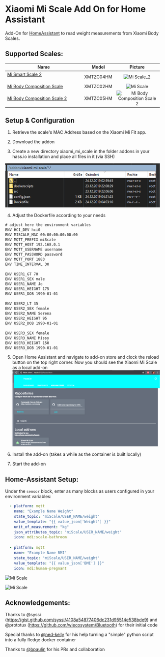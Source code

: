 # Xiaomi Mi Scale Add On for Home Assistant

Add-On for [HomeAssistant](https://www.home-assistant.io/) to read weight measurements from Xiaomi Body Scales.

## Supported Scales:
Name | Model | Picture
--- | --- | :---:
[Mi Smart Scale 2](https://www.mi.com/global/scale) &nbsp; &nbsp; &nbsp; &nbsp; &nbsp; &nbsp; &nbsp; &nbsp; &nbsp; &nbsp; &nbsp; &nbsp; &nbsp; &nbsp; &nbsp; &nbsp; &nbsp; &nbsp; &nbsp; &nbsp; &nbsp; &nbsp; &nbsp; &nbsp; &nbsp; &nbsp; &nbsp; &nbsp; &nbsp; &nbsp; &nbsp; &nbsp; &nbsp; &nbsp; &nbsp; &nbsp; &nbsp; &nbsp; &nbsp; &nbsp; &nbsp; &nbsp; &nbsp; &nbsp; &nbsp; &nbsp; &nbsp; | XMTZC04HM | ![Mi Scale_2](https://github.com/lolouk44/xiaomi_mi_scale/blob/master/Screenshots/Mi_Smart_Scale_2_Thumb.png)
[Mi Body Composition Scale](https://www.mi.com/global/mi-body-composition-scale/) | XMTZC02HM | ![Mi Scale](https://github.com/lolouk44/xiaomi_mi_scale/blob/master/Screenshots/Mi_Body_Composition_Scale_Thumb.png)
[Mi Body Composition Scale 2](https://c.mi.com/thread-2289389-1-0.html) | XMTZC05HM | ![Mi Body Composition Scale 2](https://github.com/lolouk44/xiaomi_mi_scale/blob/master/Screenshots/Mi_Body_Composition_Scale_2_Thumb.png)


## Setup & Configuration

1. Retrieve the scale's MAC Address based on the Xiaomi Mi Fit app.

2. Download the addon
 
3. Create a new directory xiaomi_mi_scale in the folder addons in your hass.io installation and place all files in it (via SSH)

![Add-On](Screenshots/addon.png)

4. Adjust the Dockerfile according to your needs
```
# adjust here the environment variables
ENV HCI_DEV hci0
ENV MISCALE_MAC 00:00:00:00:00:00
ENV MQTT_PREFIX miScale
ENV MQTT_HOST 192.168.0.1
ENV MQTT_USERNAME username
ENV MQTT_PASSWORD password
ENV MQTT_PORT 1883
ENV TIME_INTERVAL 30

ENV USER1_GT 70
ENV USER1_SEX male
ENV USER1_NAME Jo
ENV USER1_HEIGHT 175
ENV USER1_DOB 1990-01-01

ENV USER2_LT 35
ENV USER2_SEX female
ENV USER2_NAME Serena
ENV USER2_HEIGHT 95
ENV USER2_DOB 1990-01-01

ENV USER3_SEX female
ENV USER3_NAME Missy
ENV USER3_HEIGHT 150
ENV USER3_DOB 1990-01-01
```

5. Open Home Assistant and navigate to add-on store and clock the reload button on the top right corner. Now you should see the Xiaomi Mi Scale as a local add-on
![Add-On Store](Screenshots/addon_store.png)

6. Install the add-on (takes a while as the container is built locally)

7. Start the add-on


## Home-Assistant Setup:
Under the `sensor` block, enter as many blocks as users configured in your environment variables:

```yaml
  - platform: mqtt
    name: "Example Name Weight"
    state_topic: "miScale/USER_NAME/weight"
    value_template: "{{ value_json['Weight'] }}"
    unit_of_measurement: "kg"
    json_attributes_topic: "miScale/USER_NAME/weight"
    icon: mdi:scale-bathroom

  - platform: mqtt
    name: "Example Name BMI"
    state_topic: "miScale/USER_NAME/weight"
    value_template: "{{ value_json['BMI'] }}"
    icon: mdi:human-pregnant

```

![Mi Scale](https://github.com/lolouk44/xiaomi_mi_scale/blob/master/Screenshots/HA_Lovelace_Card.png)

![Mi Scale](https://github.com/lolouk44/xiaomi_mi_scale/blob/master/Screenshots/HA_Lovelace_Card_Details.png)

## Acknowledgements:
Thanks to @syssi (https://gist.github.com/syssi/4108a54877406dc231d95514e538bde9) and @prototux (https://github.com/wiecosystem/Bluetooth) for their initial code

Special thanks to [@ned-kelly](https://github.com/ned-kelly) for his help turning a "simple" python script into a fully fledge docker container

Thanks to [@bpaulin](https://github.com/bpaulin) for his PRs and collaboration
